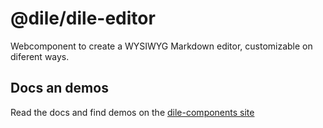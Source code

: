 # @dile/dile-editor

Webcomponent to create a WYSIWYG Markdown editor, customizable on diferent ways.

## Docs an demos

Read the docs and find demos on the [dile-components site](https://dile-components.polydile.com/components/dile-editor/)